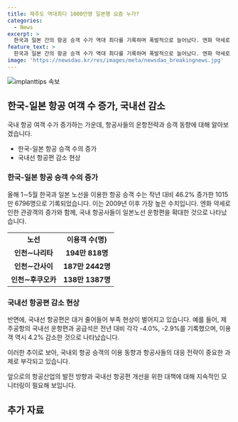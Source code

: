 ```yaml
---
title: 제주도 역대최다 1000만명 일본행 요즘 누가?
categories:
  - News
excerpt: >
  한국과 일본 간의 항공 승객 수가 역대 최다를 기록하며 폭발적으로 늘어났다. 엔화 약세로 인한 관광객 증가로, 국내 항공사들은 일본 노선을 늘려 속도를 내고 있다. 그러나 국내선 항공편은 줄어들어 부족 현상이 나타나고 있는데, 제주공항의 항공운송 실적을 분석한 결과에 따르면, 올해 1~5월 기간에 각각 4.2%와 2.9%가 감소한 것이 확인되었다.
feature_text: >
  한국과 일본 간의 항공 승객 수가 역대 최다를 기록하며 폭발적으로 늘어났다. 엔화 약세로 인한 관광객 증가로, 국내 항공사들은 일본 노선을 늘려 속도를 내고 있다. 그러나 국내선 항공편은 줄어들어 부족 현상이 나타나고 있는데, 제주공항의 항공운송 실적을 분석한 결과에 따르면, 올해 1~5월 기간에 각각 4.2%와 2.9%가 감소한 것이 확인되었다.
image: 'https://newsdao.kr/res/images/meta/newsdao_breakingnews.jpg'
---
```


<p><img src="https://newsdao.kr/res/images/meta/newsdao_breakingnews.jpg" alt="implanttips 속보" /></p>

<h2 data-ke-size="size26">한국-일본 항공 여객 수 증가, 국내선 감소</h2>

<p>국내 항공 여객 수가 증가하는 가운데, 항공사들의 운항전략과 승객 동향에 대해 알아보겠습니다.</p>

<ul>
    <li>한국-일본 항공 승객 수의 증가</li>
    <li>국내선 항공편 감소 현상</li>
</ul>

<h3>한국-일본 항공 승객 수의 증가</h3>

<p data-ke-size="size16">올해 1∼5월 한국과 일본 노선을 이용한 항공 승객 수는 작년 대비 46.2% 증가한 1015만 6796명으로 기록되었습니다. 이는 2009년 이후 가장 높은 수치입니다. 엔화 약세로 인한 관광객의 증가와 함께, 국내 항공사들이 일본노선 운항편을 확대한 것으로 나타났습니다.</p>

<table style="width: 100%;" data-ke-size="size16">
    <tbody>
        <tr>
            <td style="text-align: center; height: 17px;"><b>노선</b></td>
            <td style="text-align: center; height: 17px;"><b>이용객 수(명)</b></td>
        </tr>
        <tr>
            <td style="text-align: center; height: 17px;"><b>인천∼나리타</b></td>
            <td style="text-align: center; height: 17px;"><b>194만 818명</b></td>
        </tr>
        <tr>
            <td style="text-align: center; height: 17px;"><b>인천∼간사이</b></td>
            <td style="text-align: center; height: 17px;"><b>187만 2442명</b></td>
        </tr>
        <tr>
            <td style="text-align: center; height: 17px;"><b>인천∼후쿠오카</b></td>
            <td style="text-align: center; height: 17px;"><b>138만 1387명</b></td>
        </tr>
    </tbody>
</table>

<h3>국내선 항공편 감소 현상</h3>

<p data-ke-size="size16">반면에, 국내선 항공편은 대거 줄어들어 부족 현상이 벌어지고 있습니다. 예를 들어, 제주공항의 국내선 운항편과 공급석은 전년 대비 각각 -4.0%, -2.9%를 기록했으며, 이용객 역시 4.2% 감소한 것으로 나타났습니다.</p>

<p data-ke-size="size16">이러한 추이로 보아, 국내외 항공 승객의 이용 동향과 항공사들의 대응 전략이 중요한 과제로 부각되고 있습니다.</p>

<p data-ke-size="size16">앞으로의 항공산업의 발전 방향과 국내선 항공편 개선을 위한 대책에 대해 지속적인 모니터링이 필요해 보입니다.</p>

<h2 data-ke-size="size26">추가 자료</h2>

<p data-ke-size="size16">&nbsp;</p>

<p data-ke-size="size16">&nbsp;</p>

